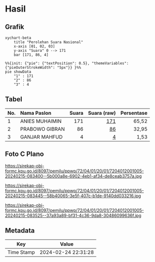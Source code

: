 # Hasil

## Grafik

```mermaid
xychart-beta
    title "Perolehan Suara Nasional"
    x-axis [01, 02, 03]
    y-axis "Suara" 0 --> 171
    bar [171, 86, 4]
```

```mermaid
%%{init: {"pie": {"textPosition": 0.5}, "themeVariables": {"pieOuterStrokeWidth": "5px"}} }%%
pie showData
    "1" : 171
    "2" : 86
    "3" : 4
```

## Tabel

| No. | Nama Paslon    | Suara | Suara (raw) | Persentase |
|:--- |:-------------- | -----:| -----------:| ----------:|
| 1   | ANIES MUHAIMIN | 171   | [171][p-1]  | 65,52      |
| 2   | PRABOWO GIBRAN | 86    | [86][p-2]   | 32,95      |
| 3   | GANJAR MAHFUD  | 4     | [4][p-3]    | 1,53       |


[p-1]: https://github.com/gigit-pemilu/pemilu-2024/blob/main/pilpres/hitung-suara/sub/72-sulawesi-tengah/sub/04-toli-toli/sub/01-dampal-selatan/sub/2001-kombo/sub/005-tps/sub/paslon-1.txt
[p-2]: https://github.com/gigit-pemilu/pemilu-2024/blob/main/pilpres/hitung-suara/sub/72-sulawesi-tengah/sub/04-toli-toli/sub/01-dampal-selatan/sub/2001-kombo/sub/005-tps/sub/paslon-2.txt
[p-3]: https://github.com/gigit-pemilu/pemilu-2024/blob/main/pilpres/hitung-suara/sub/72-sulawesi-tengah/sub/04-toli-toli/sub/01-dampal-selatan/sub/2001-kombo/sub/005-tps/sub/paslon-3.txt

## Foto C Plano

https://sirekap-obj-formc.kpu.go.id/8097/pemilu/ppwp/72/04/01/20/01/7204012001005-20240215-083400--5b000a8e-6902-4eb1-af34-de8ceab3757a.jpg

https://sirekap-obj-formc.kpu.go.id/8097/pemilu/ppwp/72/04/01/20/01/7204012001005-20240215-083445--58b40065-3e5f-407c-b1de-9140dd033216.jpg

https://sirekap-obj-formc.kpu.go.id/8097/pemilu/ppwp/72/04/01/20/01/7204012001005-20240215-083525--37a93a89-bf31-4c36-9da8-30486099636f.jpg


## Metadata

| Key        | Value               |
| ---------- | ------------------- |
| Time Stamp | 2024-02-24 22:31:28 |



